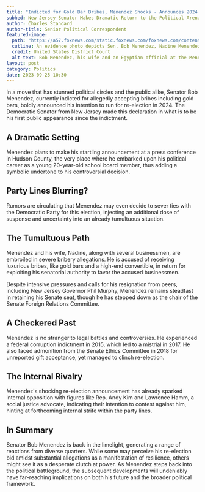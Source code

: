 ```yaml
---
title: "Indicted for Gold Bar Bribes, Menendez Shocks - Announces 2024 Re-election Bid!"
subhed: New Jersey Senator Makes Dramatic Return to the Political Arena Amidst Serious Allegations
author: Charles Standard
author-title: Senior Political Correspondent
featured-image: 
  path: "https://a57.foxnews.com/static.foxnews.com/foxnews.com/content/uploads/2023/09/720/405/Menendez-Evidence_07.jpg?ve=1&tl=1"
  cutline: An evidence photo depicts Sen. Bob Menendez, Nadine Menendez and an Egyptian official during a meeting at the official's private home.
  credit: United States District Court
  alt-text: Bob Menendez, his wife and an Egyptian official at the Menendez's private home.
layout: post
category: Politics
date: 2023-09-25 10:30
---
```


In a move that has stunned political circles and the public alike, Senator Bob Menendez, currently indicted for allegedly accepting bribes including gold bars, boldly announced his intention to run for re-election in 2024. The Democratic Senator from New Jersey made this declaration in what is to be his first public appearance since the indictment.

## A Dramatic Setting
Menendez plans to make his startling announcement at a press conference in Hudson County, the very place where he embarked upon his political career as a young 20-year-old school board member, thus adding a symbolic undertone to his controversial decision.

## Party Lines Blurring?
Rumors are circulating that Menendez may even decide to sever ties with the Democratic Party for this election, injecting an additional dose of suspense and uncertainty into an already tumultuous situation.

## The Tumultuous Path
Menendez and his wife, Nadine, along with several businessmen, are embroiled in severe bribery allegations. He is accused of receiving luxurious bribes, like gold bars and a high-end convertible, in return for exploiting his senatorial authority to favor the accused businessmen.

Despite intensive pressures and calls for his resignation from peers, including New Jersey Governor Phil Murphy, Menendez remains steadfast in retaining his Senate seat, though he has stepped down as the chair of the Senate Foreign Relations Committee.

## A Checkered Past
Menendez is no stranger to legal battles and controversies. He experienced a federal corruption indictment in 2015, which led to a mistrial in 2017. He also faced admonition from the Senate Ethics Committee in 2018 for unreported gift acceptance, yet managed to clinch re-election.

## The Internal Rivalry
Menendez's shocking re-election announcement has already sparked internal opposition with figures like Rep. Andy Kim and Lawrence Hamm, a social justice advocate, indicating their intention to contest against him, hinting at forthcoming internal strife within the party lines.

## In Summary
Senator Bob Menendez is back in the limelight, generating a range of reactions from diverse quarters. While some may perceive his re-election bid amidst substantial allegations as a manifestation of resilience, others might see it as a desperate clutch at power. As Menendez steps back into the political battleground, the subsequent developments will undeniably have far-reaching implications on both his future and the broader political framework.
